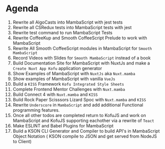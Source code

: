 # Agenda

1. Rewrite all AlgoCasts into MambaScript with jest tests
1. Rewrite all CSRedux tests into MambaScript tests with jest
1. Rewrite test command to run MambaScript Tests
1. Rewrite CoffeeKup and Smooth CoffeeScript Prelude to work with MambaScript
1. Rewrite All Smooth CoffeeScript modules in MambaScript for `Smooth MambaScript`
1. Record Videos with Slides for `Smooth MambaScript` instead of a book
1. Build Documentation Site for MambaScript with NuxtJs and make a `Create Nuxt App Kofu` application generator
1. Show Examples of MambaScript  with `NuxtJs` aka `Nuxt.mamba`
1. Show examples of MambaScript with vanilla `VueJs`
1. Build a `KISS` Framework `Kofu Integrated Style Sheets`
1. Complete Frontend Mentor Challenges with `Nuxt.mamba`
1. Build Connect 4 with `Nuxt.mamba` and `KISS`
1. Build Rock Paper Scisssors Lizard Spoc with `Nuxt.mamba` and `KISS`
1. Rewrite `Underscore` in `MambaScript` and add additional Functional programming features.
1. Once all other todos are completed return to KofuJS and work on MambaScript and KofuJS supporting eachother via a rewrite of `Teact`
1. Make ESLINT and Babel Plugins for MambaScript
1. Build a KSON CLI Generator and Compiler to build API's in MambaScript Object Notation ( KSON compile to JSON and get served from NodeJS to Client)

